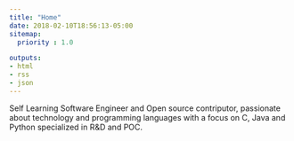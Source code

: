 ```yaml
---
title: "Home"
date: 2018-02-10T18:56:13-05:00
sitemap:
  priority : 1.0

outputs:
- html
- rss
- json
---
```


Self Learning Software Engineer and Open source contriputor, passionate about technology and programming languages with a focus on C, Java and Python specialized in R&D and POC. 
